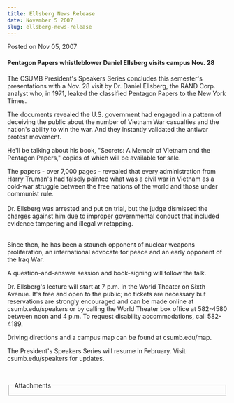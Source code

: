 ```yaml
---
title: Ellsberg News Release
date: November 5 2007
slug: ellsberg-news-release
---
```


 



<span class="date">Posted on Nov 05, 2007    </span>
<h4>Pentagon Papers whistleblower Daniel Ellsberg visits campus
Nov. 28</h4>
<p>The CSUMB President&apos;s Speakers Series concludes this semester&apos;s
presentations with a Nov. 28 visit by Dr. Daniel Ellsberg, the RAND
Corp. analyst who, in 1971, leaked the classified Pentagon Papers
to the New York Times.</p>
<p>The documents revealed the U.S. government had engaged in a
pattern of deceiving the public about the number of Vietnam War
casualties and the nation&apos;s ability to win the war. And they
instantly validated the antiwar protest movement.</p>
<p>He&apos;ll be talking about his book, &quot;Secrets: A Memoir of Vietnam
and the Pentagon Papers,&quot; copies of which will be available for
sale.</p>
<p>The papers - over 7,000 pages - revealed that every
administration from Harry Truman&apos;s had falsely painted what was a
civil war in Vietnam as a cold-war struggle between the free
nations of the world and those under communist rule.<br>
<br>
Dr. Ellsberg was arrested and put on trial, but the judge dismissed
the charges against him due to improper governmental conduct that
included evidence tampering and illegal wiretapping.</br></br></p>
<p>Since then, he has been a staunch opponent of nuclear weapons
proliferation, an international advocate for peace and an early
opponent of the Iraq War.</p>
<p>A question-and-answer session and book-signing will follow the
talk.</p>
<p>Dr. Ellsberg&apos;s lecture will start at 7 p.m. in the World Theater
on Sixth Avenue. It&apos;s free and open to the public; no tickets are
necessary but reservations are strongly encouraged and can be made
online at csumb.edu/speakers or by calling the World Theater box
office at 582-4580 between noon and 4 p.m. To request disability
accommodations, call 582-4189.</p>
<p>Driving directions and a campus map can be found at
csumb.edu/map.</p>
<p>The President&apos;s Speakers Series will resume in February. Visit
csumb.edu/speakers for updates.</p>
<p><br/></p>
<fieldset class="fieldgroup group-attachments">
<legend>Attachments</legend>
<div class="field field-type-emvideo field-field-attach-video">
<div class="field-items">
<div class="field-item odd">
<div class="emvideo emvideo-video emvideo-"/>
</div>
</div>
</div>
</fieldset>





```
